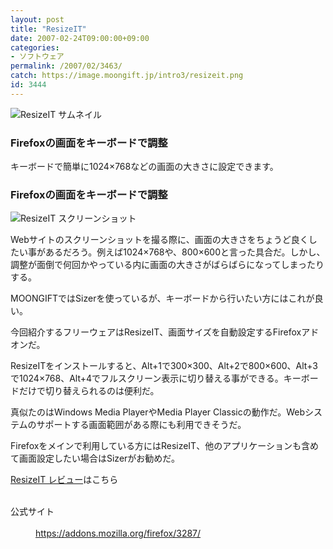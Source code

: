 ```yaml
---
layout: post
title: "ResizeIT"
date: 2007-02-24T09:00:00+09:00
categories:
- ソフトウェア
permalink: /2007/02/3463/
catch: https://image.moongift.jp/intro3/resizeit.png
id: 3444
---
```

 ![ResizeIT サムネイル](https://image.moongift.jp/intro3/resizeit.t.png "ResizeIT サムネイル")
  

### Firefoxの画面をキーボードで調整
  
キーボードで簡単に1024×768などの画面の大きさに設定できます。  
<!--more-->  

### Firefoxの画面をキーボードで調整
  

![ResizeIT スクリーンショット](https://image.moongift.jp/intro3/resizeit.png "ResizeIT スクリーンショット")

  

Webサイトのスクリーンショットを撮る際に、画面の大きさをちょうど良くしたい事があるだろう。例えば1024×768や、800×600と言った具合だ。しかし、調整が面倒で何回かやっている内に画面の大きさがばらばらになってしまったりする。

  

MOONGIFTではSizerを使っているが、キーボードから行いたい方にはこれが良い。

  

今回紹介するフリーウェアはResizeIT、画面サイズを自動設定するFirefoxアドオンだ。

  

ResizeITをインストールすると、Alt+1で300×300、Alt+2で800×600、Alt+3で1024×768、Alt+4でフルスクリーン表示に切り替える事ができる。キーボードだけで切り替えられるのは便利だ。

  

真似たのはWindows Media PlayerやMedia Player Classicの動作だ。Webシステムのサポートする画面範囲がある際にも利用できそうだ。

  

Firefoxをメインで利用している方にはResizeIT、他のアプリケーションも含めて画面設定したい場合はSizerがお勧めだ。

  

[ResizeIT レビュー](http://fw.moongift.jp/review/i-3466.html)はこちら

  
<dl>
<br><dt>公式サイト</dt>
<br><dd><a href="https://addons.mozilla.org/firefox/3287/" target="_blank">https://addons.mozilla.org/firefox/3287/</a></dd>
<br>
</dl>